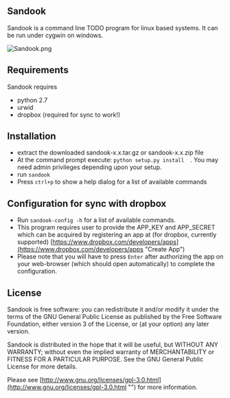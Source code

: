**Sandook**
-------------------


Sandook is a command line TODO program for linux based systems.
It can be run under cygwin on windows.

![Sandook.png](http://dl.dropbox.com/u/153809199/Sandook.png "Sandook Task Manager")


Requirements
---------------

Sandook requires

+ python 2.7
+ urwid
+ dropbox (required for sync to work!)

 Installation
----------------

+ extract the downloaded sandook-x.x.tar.gz or sandook-x.x.zip file
+ At the command prompt execute:  ```python setup.py install  ```. You may need admin privileges depending upon your setup.
+ run ```sandook```
+ Press ```ctrl+p``` to show a help dialog for a list of available commands


Configuration for sync with dropbox
-----------------

+ Run ```sandook-config -h``` for a list of available commands.
+ This program requires user to provide the APP_KEY and APP_SECRET which can be acquired by registering an app at (for dropbox, currently supported) [https://www.dropbox.com/developers/apps](https://www.dropbox.com/developers/apps "Create App")
+ Please note that you will have to press ```Enter``` after authorizing the app on your web-browser (which should open automatically) to complete the configuration.

License
-----------

Sandook is free software: you can redistribute it and/or modify
it under the terms of the GNU General Public License as published by
the Free Software Foundation, either version 3 of the License, or
(at your option) any later version.

Sandook is distributed in the hope that it will be useful,
but WITHOUT ANY WARRANTY; without even the implied warranty of
MERCHANTABILITY or FITNESS FOR A PARTICULAR PURPOSE.  See the
GNU General Public License for more details.

Please see [http://www.gnu.org/licenses/gpl-3.0.html](http://www.gnu.org/licenses/gpl-3.0.html "") for more information.
